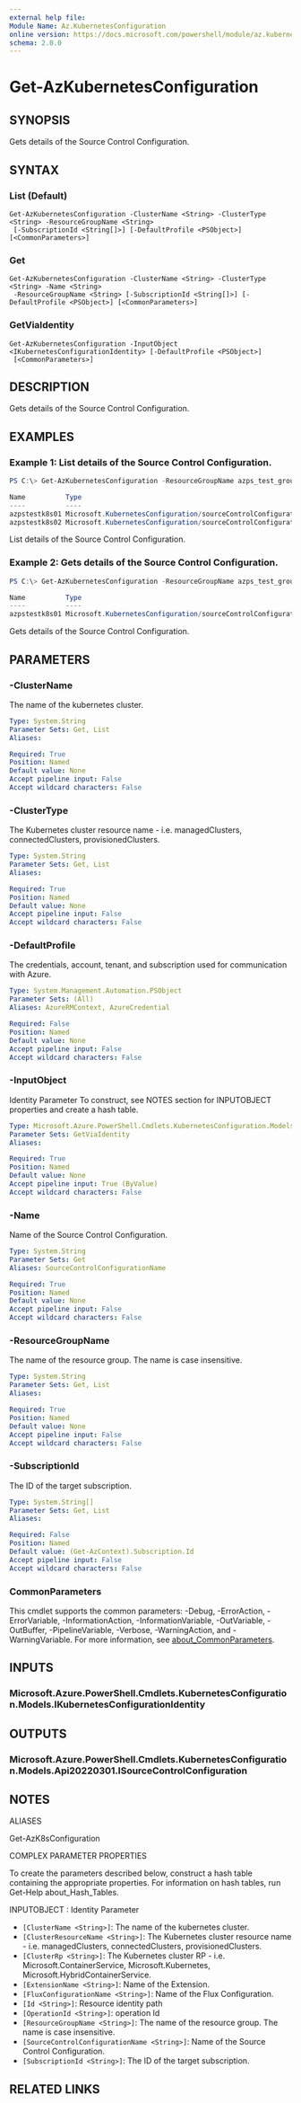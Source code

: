 ```yaml
---
external help file:
Module Name: Az.KubernetesConfiguration
online version: https://docs.microsoft.com/powershell/module/az.kubernetesconfiguration/get-azkubernetesconfiguration
schema: 2.0.0
---
```


# Get-AzKubernetesConfiguration

## SYNOPSIS
Gets details of the Source Control Configuration.

## SYNTAX

### List (Default)
```
Get-AzKubernetesConfiguration -ClusterName <String> -ClusterType <String> -ResourceGroupName <String>
 [-SubscriptionId <String[]>] [-DefaultProfile <PSObject>] [<CommonParameters>]
```

### Get
```
Get-AzKubernetesConfiguration -ClusterName <String> -ClusterType <String> -Name <String>
 -ResourceGroupName <String> [-SubscriptionId <String[]>] [-DefaultProfile <PSObject>] [<CommonParameters>]
```

### GetViaIdentity
```
Get-AzKubernetesConfiguration -InputObject <IKubernetesConfigurationIdentity> [-DefaultProfile <PSObject>]
 [<CommonParameters>]
```

## DESCRIPTION
Gets details of the Source Control Configuration.

## EXAMPLES

### Example 1: List details of the Source Control Configuration.
```powershell
PS C:\> Get-AzKubernetesConfiguration -ResourceGroupName azps_test_group -ClusterName azps_test_cluster -ClusterType ConnectedClusters

Name          Type
----          ----
azpstestk8s01 Microsoft.KubernetesConfiguration/sourceControlConfigurations
azpstestk8s02 Microsoft.KubernetesConfiguration/sourceControlConfigurations
```

List details of the Source Control Configuration.

### Example 2: Gets details of the Source Control Configuration.
```powershell
PS C:\> Get-AzKubernetesConfiguration -ResourceGroupName azps_test_group -ClusterName azps_test_cluster -ClusterType ConnectedClusters -Name azpstestk8s01

Name          Type
----          ----
azpstestk8s01 Microsoft.KubernetesConfiguration/sourceControlConfigurations
```

Gets details of the Source Control Configuration.

## PARAMETERS

### -ClusterName
The name of the kubernetes cluster.

```yaml
Type: System.String
Parameter Sets: Get, List
Aliases:

Required: True
Position: Named
Default value: None
Accept pipeline input: False
Accept wildcard characters: False
```

### -ClusterType
The Kubernetes cluster resource name - i.e.
managedClusters, connectedClusters, provisionedClusters.

```yaml
Type: System.String
Parameter Sets: Get, List
Aliases:

Required: True
Position: Named
Default value: None
Accept pipeline input: False
Accept wildcard characters: False
```

### -DefaultProfile
The credentials, account, tenant, and subscription used for communication with Azure.

```yaml
Type: System.Management.Automation.PSObject
Parameter Sets: (All)
Aliases: AzureRMContext, AzureCredential

Required: False
Position: Named
Default value: None
Accept pipeline input: False
Accept wildcard characters: False
```

### -InputObject
Identity Parameter
To construct, see NOTES section for INPUTOBJECT properties and create a hash table.

```yaml
Type: Microsoft.Azure.PowerShell.Cmdlets.KubernetesConfiguration.Models.IKubernetesConfigurationIdentity
Parameter Sets: GetViaIdentity
Aliases:

Required: True
Position: Named
Default value: None
Accept pipeline input: True (ByValue)
Accept wildcard characters: False
```

### -Name
Name of the Source Control Configuration.

```yaml
Type: System.String
Parameter Sets: Get
Aliases: SourceControlConfigurationName

Required: True
Position: Named
Default value: None
Accept pipeline input: False
Accept wildcard characters: False
```

### -ResourceGroupName
The name of the resource group.
The name is case insensitive.

```yaml
Type: System.String
Parameter Sets: Get, List
Aliases:

Required: True
Position: Named
Default value: None
Accept pipeline input: False
Accept wildcard characters: False
```

### -SubscriptionId
The ID of the target subscription.

```yaml
Type: System.String[]
Parameter Sets: Get, List
Aliases:

Required: False
Position: Named
Default value: (Get-AzContext).Subscription.Id
Accept pipeline input: False
Accept wildcard characters: False
```

### CommonParameters
This cmdlet supports the common parameters: -Debug, -ErrorAction, -ErrorVariable, -InformationAction, -InformationVariable, -OutVariable, -OutBuffer, -PipelineVariable, -Verbose, -WarningAction, and -WarningVariable. For more information, see [about_CommonParameters](http://go.microsoft.com/fwlink/?LinkID=113216).

## INPUTS

### Microsoft.Azure.PowerShell.Cmdlets.KubernetesConfiguration.Models.IKubernetesConfigurationIdentity

## OUTPUTS

### Microsoft.Azure.PowerShell.Cmdlets.KubernetesConfiguration.Models.Api20220301.ISourceControlConfiguration

## NOTES

ALIASES

Get-AzK8sConfiguration

COMPLEX PARAMETER PROPERTIES

To create the parameters described below, construct a hash table containing the appropriate properties. For information on hash tables, run Get-Help about_Hash_Tables.


INPUTOBJECT <IKubernetesConfigurationIdentity>: Identity Parameter
  - `[ClusterName <String>]`: The name of the kubernetes cluster.
  - `[ClusterResourceName <String>]`: The Kubernetes cluster resource name - i.e. managedClusters, connectedClusters, provisionedClusters.
  - `[ClusterRp <String>]`: The Kubernetes cluster RP - i.e. Microsoft.ContainerService, Microsoft.Kubernetes, Microsoft.HybridContainerService.
  - `[ExtensionName <String>]`: Name of the Extension.
  - `[FluxConfigurationName <String>]`: Name of the Flux Configuration.
  - `[Id <String>]`: Resource identity path
  - `[OperationId <String>]`: operation Id
  - `[ResourceGroupName <String>]`: The name of the resource group. The name is case insensitive.
  - `[SourceControlConfigurationName <String>]`: Name of the Source Control Configuration.
  - `[SubscriptionId <String>]`: The ID of the target subscription.

## RELATED LINKS

